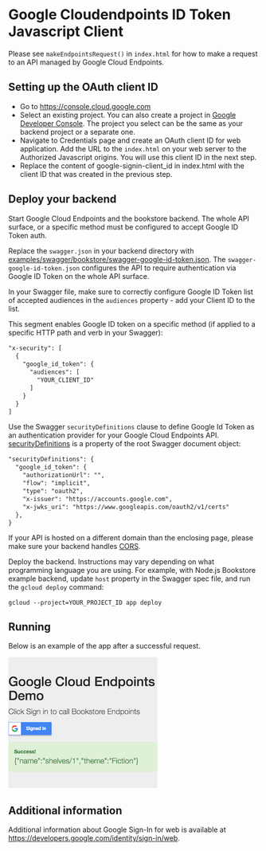 # Google Cloudendpoints ID Token Javascript Client

Please see `makeEndpointsRequest()` in `index.html`
for how to make a request to an API managed by Google Cloud Endpoints.

## Setting up the OAuth client ID

* Go to https://console.cloud.google.com
* Select an existing project. You can also create a project in [Google Developer
  Console](https://console.developers.google.com/project). The project
  you select can be the same as your backend project or a separate one.
* Navigate to Credentials page and create an OAuth client ID for web
  application. Add the URL to the `index.html` on your web server to the Authorized
  Javascript origins. You will use this client ID in the next step.
* Replace the content of google-signin-client_id in index.html with the client
  ID that was created in the previous step.

## Deploy your backend

Start Google Cloud Endpoints and the bookstore backend. The whole API surface,
or a specific method must be configured to accept Google ID Token auth.

Replace the `swagger.json` in your backend directory with
[examples/swagger/bookstore/swagger-google-id-token.json](/examples/swagger/bookstore/swagger-google-id-token.json).
The `swagger-google-id-token.json` configures the API to require authentication
via Google ID Token on the whole API surface.

In your Swagger file, make sure to correctly configure Google ID Token
list of accepted audiences in the `audiences` property - add your Client ID to
the list.

This segment enables Google ID token on a specific method (if applied
to a specific HTTP path and verb in your Swagger):

    "x-security": [
      {
        "google_id_token": {
          "audiences": [
            "YOUR_CLIENT_ID"
          ]
        }
      }
    ]

Use the Swagger `securityDefinitions` clause to define Google Id Token
as an authentication provider for your Google Cloud Endpoints API.
[securityDefinitions](http://swagger.io/specification/#securityDefinitionsObject)
is a property of the root Swagger document object:

    "securityDefinitions": {
      "google_id_token": {
        "authorizationUrl": "",
        "flow": "implicit",
        "type": "oauth2",
        "x-issuer": "https://accounts.google.com",
        "x-jwks_uri": "https://www.googleapis.com/oauth2/v1/certs"
      },
    }

If your API is hosted on a different domain than the enclosing page,
please make sure your backend handles
[CORS](https://en.wikipedia.org/wiki/Cross-origin_resource_sharing).

Deploy the backend. Instructions may vary depending on what programming language
you are using. For example, with Node.js Bookstore example backend, update
`host` property in the Swagger spec file, and run the `gcloud deploy` command:

    gcloud --project=YOUR_PROJECT_ID app deploy

## Running

Below is an example of the app after a successful request.

![an example of the app after a successful request](screenshot.png)


## Additional information

Additional information about Google Sign-In for web is available at
https://developers.google.com/identity/sign-in/web.
